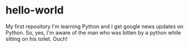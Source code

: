 # hello-world
My first repository
I'm learning Python and I get google news updates on Python. So, yes, I'm aware of the man who was bitten by a python while sitting on his toilet. Ouch!
